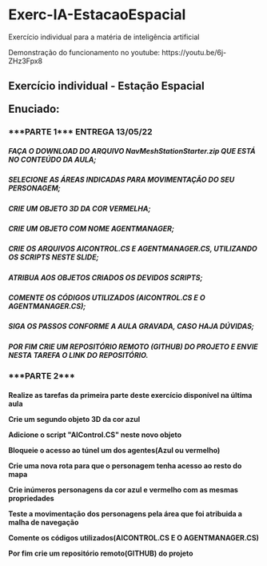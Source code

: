 # Exerc-IA-EstacaoEspacial
Exercício individual para a matéria de inteligência artificial
<p>Demonstração do funcionamento no youtube: https://youtu.be/6j-ZHz3Fpx8

<p><H2>Exercício individual - Estação Espacial
  
  <p> Enuciado:
    
   <p><h3> ***PARTE 1*** ENTREGA 13/05/22

<p><h5>FAÇA O DOWNLOAD DO ARQUIVO NavMeshStationStarter.zip QUE ESTÁ NO CONTEÚDO DA AULA;

<p><h5>SELECIONE AS ÁREAS INDICADAS PARA MOVIMENTAÇÃO DO SEU PERSONAGEM;

<p><h5>CRIE UM OBJETO 3D DA COR VERMELHA;

<p><h5>CRIE UM OBJETO COM NOME AGENTMANAGER;

<p><h5>CRIE OS ARQUIVOS AICONTROL.CS E AGENTMANAGER.CS, UTILIZANDO OS SCRIPTS NESTE SLIDE;

<p><h5>ATRIBUA AOS OBJETOS CRIADOS OS DEVIDOS SCRIPTS;

<p><h5>COMENTE OS CÓDIGOS UTILIZADOS (AICONTROL.CS E O AGENTMANAGER.CS);

<p><h5>SIGA OS PASSOS CONFORME A AULA GRAVADA, CASO HAJA DÚVIDAS;

<p><h5>POR FIM CRIE UM REPOSITÓRIO REMOTO (GITHUB) DO PROJETO E ENVIE NESTA TAREFA O LINK DO REPOSITÓRIO.
<p>
<p><h3>***PARTE 2*** 
<p><h4>
<p> Realize as tarefas da primeira parte deste exercício disponível na última aula

<p> Crie um segundo objeto 3D da cor azul

<p> Adicione o script "AIControl.CS" neste novo objeto

<p> Bloqueie o acesso ao túnel um dos agentes(Azul ou vermelho)

<p> Crie uma nova rota para que o personagem tenha acesso ao resto do mapa

<p> Crie inúmeros personagens da cor azul e vermelho com as mesmas propriedades

<p> Teste a movimentação dos personagens pela área que foi atribuida a malha de navegação

<p> Comente os códigos utilizados(AICONTROL.CS E O AGENTMANAGER.CS)

<p>Por fim crie um repositório remoto(GITHUB) do projeto
